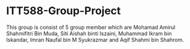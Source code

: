 # ITT588-Group-Project
This group is consist of 5 group member which are Mohamad Amirul Shahmifitri Bin Muda, Siti Aishah binti Iszaini, Muhammad Ikram bin Iskandar, Imran Naufal bin M Syukrazmar and Aqif Shahmi bin Shahrom.
